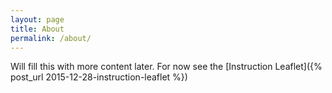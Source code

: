 ```yaml
---
layout: page
title: About
permalink: /about/
---
```


Will fill this with more content later. For now see the [Instruction Leaflet]({% post_url 2015-12-28-instruction-leaflet %})
